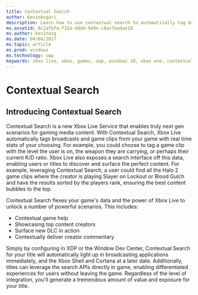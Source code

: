 ```yaml
---
title: Contextual Search
author: KevinAsgari
description: Learn how to use contextual search to automatically tag broadcasts and game clips with relevant metadata.
ms.assetid: 0c2afbfa-f32a-4ddd-9e9e-c8ac7eedae18
ms.author: kevinasg
ms.date: 04/04/2017
ms.topic: article
ms.prod: windows
ms.technology: uwp
keywords: xbox live, xbox, games, uwp, windows 10, xbox one, contextual search, broadcast, game clip
---
```


# Contextual Search

## Introducing Contextual Search
Contextual Search is a new Xbox Live Service that enables truly next gen scenarios for gaming media content.  With Contextual Search,  Xbox Live automatically tags broadcasts and game clips from your game with real time stats of your choosing. For example, you could choose to tag a game clip with the level the user is on, the weapon they are carrying, or perhaps their current K/D ratio.  Xbox Live also  exposes a search interface off this data, enabling users or titles to discover and surface the perfect content.  For example, leveraging Contextual Search, a user could find all the Halo 2 game clips where the creator is playing Slayer on Lockout or Blood Gulch and have the results sorted by the players rank, ensuring the best content bubbles to the top.  

Contextual Search flexes your game's data and the power of Xbox Live to unlock a number of powerful scenarios.  This includes:

* Contextual game help
* Showcasing top content creators
* Surface new DLC in action
* Contextually deliver creator commentary

Simply by configuring in XDP or the Window Dev Center, Contextual Search for your title will automatically light up in broadcasting applications immediately, and the Xbox Shell and Cortana at a later date.  Additionally, titles can leverage the search APIs directly in game, enabling differentiated experiences for users without leaving the game.  Regardless of the level of integration, you'll generate a tremendous amount of value and exposure for your title.
